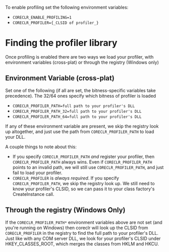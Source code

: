 
To enable profiling set the following environment variables:
- `CORECLR_ENABLE_PROFILING=1`
- `CORECLR_PROFILER={_CLSID of profiler_}`

# Finding the profiler library
Once profiling is enabled there are two ways we load your profiler, with environment variables (cross-plat) or through the registry (Windows only)

## Environment Variable (cross-plat)
Set one of the following (if all are set, the bitness-specific variables take precedence). The 32/64 ones specify which bitness of profiler is loaded
- `CORECLR_PROFILER_PATH=full path to your profiler's DLL`
- `CORECLR_PROFILER_PATH_32=full path to your profiler's DLL`
- `CORECLR_PROFILER_PATH_64=full path to your profiler's DLL`

If any of these environment variable are present, we skip the registry look up altogether, and just use the path from `CORECLR_PROFILER_PATH` to load your DLL.

A couple things to note about this:
- If you specify `CORECLR_PROFILER_PATH` _and_ register your profiler, then `CORECLR_PROFILER_PATH` always wins.  Even if `CORECLR_PROFILER_PATH` points to an invalid path, we will still use `CORECLR_PROFILER_PATH`, and just fail to load your profiler.
- `CORECLR_PROFILER` is _always required_.  If you specify `CORECLR_PROFILER_PATH`, we skip the registry look up. We still need to know your profiler's CLSID, so we can pass it to your class factory's CreateInstance call.


## Through the registry (Windows Only)
If the `CORECLR_PROFILER_PATH*` environment variables above are not set (and you're running on Windows) then coreclr will look up the CLSID from `CORECLR_PROFILER` in the registry to find the full path to your profiler's DLL. Just like with any COM server DLL, we look for your profiler's CLSID under HKEY_CLASSES_ROOT, which merges the classes from HKLM and HKCU.
